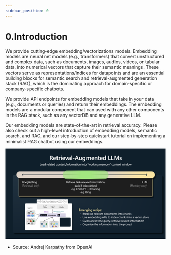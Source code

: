 ```yaml
---
sidebar_position: 0
---
```


# 0.Introduction

We provide cutting-edge embedding/vectorizations models. Embedding models are neural net models (e.g., transformers) that convert unstructured and complex data, such as documents, images, audios, videos, or tabular data, into numerical vectors that capture their semantic meanings. These vectors serve as representations/indices for datapoints and are an essential building blocks for semantic search and retrieval-augmented generation stack (RAG), which is the dominating approach for domain-specific or company-specific chatbots.

We provide API endpoints for embedding models that take in your data (e.g., documents or queries) and return their embeddings. The embedding models are a modular component that can used with any other components in the RAG stack, such as any vectorDB and any generative LLM.

Our embedding models are state-of-the-art in retrieval accuracy. Please also check out a high-level introduction of embedding models, semantic search, and RAG, and our step-by-step quickstart tutorial on implementing a minimalist RAG chatbot using our embeddings.

![](./img/rag.overview.png)
* Source: Andrej Karpathy from OpenAI